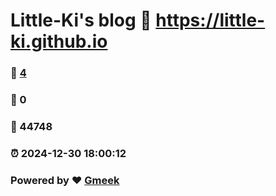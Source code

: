 # Little-Ki's blog :link: https://little-ki.github.io 
### :page_facing_up: [4](https://little-ki.github.io/tag.html) 
### :speech_balloon: 0 
### :hibiscus: 44748 
### :alarm_clock: 2024-12-30 18:00:12 
### Powered by :heart: [Gmeek](https://github.com/Meekdai/Gmeek)
